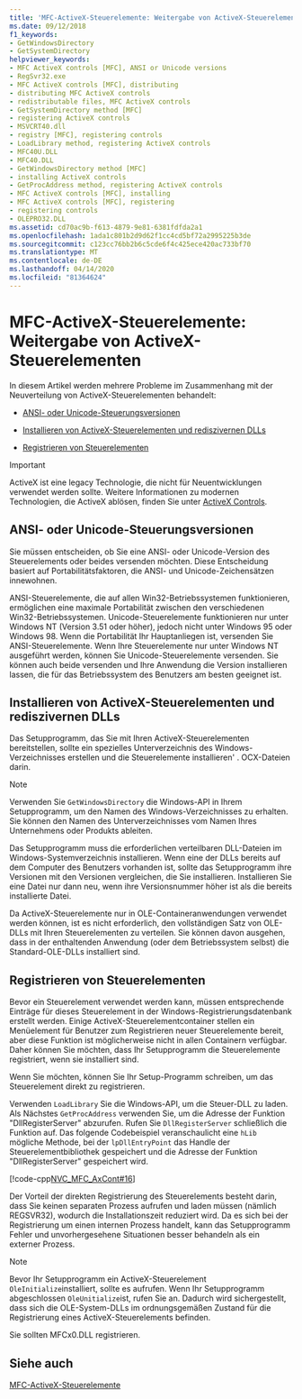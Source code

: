 ```yaml
---
title: 'MFC-ActiveX-Steuerelemente: Weitergabe von ActiveX-Steuerelementen'
ms.date: 09/12/2018
f1_keywords:
- GetWindowsDirectory
- GetSystemDirectory
helpviewer_keywords:
- MFC ActiveX controls [MFC], ANSI or Unicode versions
- RegSvr32.exe
- MFC ActiveX controls [MFC], distributing
- distributing MFC ActiveX controls
- redistributable files, MFC ActiveX controls
- GetSystemDirectory method [MFC]
- registering ActiveX controls
- MSVCRT40.dll
- registry [MFC], registering controls
- LoadLibrary method, registering ActiveX controls
- MFC40U.DLL
- MFC40.DLL
- GetWindowsDirectory method [MFC]
- installing ActiveX controls
- GetProcAddress method, registering ActiveX controls
- MFC ActiveX controls [MFC], installing
- MFC ActiveX controls [MFC], registering
- registering controls
- OLEPRO32.DLL
ms.assetid: cd70ac9b-f613-4879-9e81-6381fdfda2a1
ms.openlocfilehash: 1ada1c801b2d9d62f1cc4cd5bf72a2995225b3de
ms.sourcegitcommit: c123cc76bb2b6c5cde6f4c425ece420ac733bf70
ms.translationtype: MT
ms.contentlocale: de-DE
ms.lasthandoff: 04/14/2020
ms.locfileid: "81364624"
---
```

# <a name="mfc-activex-controls-distributing-activex-controls"></a>MFC-ActiveX-Steuerelemente: Weitergabe von ActiveX-Steuerelementen

In diesem Artikel werden mehrere Probleme im Zusammenhang mit der Neuverteilung von ActiveX-Steuerelementen behandelt:

- [ANSI- oder Unicode-Steuerungsversionen](#_core_ansi_or_unicode_control_versions)

- [Installieren von ActiveX-Steuerelementen und rediszivernen DLLs](#_core_installing_activex_controls_and_redistributable_dlls)

- [Registrieren von Steuerelementen](#_core_registering_controls)

>[!IMPORTANT]
> ActiveX ist eine legacy Technologie, die nicht für Neuentwicklungen verwendet werden sollte. Weitere Informationen zu modernen Technologien, die ActiveX ablösen, finden Sie unter [ActiveX Controls](activex-controls.md).

## <a name="ansi-or-unicode-control-versions"></a><a name="_core_ansi_or_unicode_control_versions"></a>ANSI- oder Unicode-Steuerungsversionen

Sie müssen entscheiden, ob Sie eine ANSI- oder Unicode-Version des Steuerelements oder beides versenden möchten. Diese Entscheidung basiert auf Portabilitätsfaktoren, die ANSI- und Unicode-Zeichensätzen innewohnen.

ANSI-Steuerelemente, die auf allen Win32-Betriebssystemen funktionieren, ermöglichen eine maximale Portabilität zwischen den verschiedenen Win32-Betriebssystemen. Unicode-Steuerelemente funktionieren nur unter Windows NT (Version 3.51 oder höher), jedoch nicht unter Windows 95 oder Windows 98. Wenn die Portabilität Ihr Hauptanliegen ist, versenden Sie ANSI-Steuerelemente. Wenn Ihre Steuerelemente nur unter Windows NT ausgeführt werden, können Sie Unicode-Steuerelemente versenden. Sie können auch beide versenden und Ihre Anwendung die Version installieren lassen, die für das Betriebssystem des Benutzers am besten geeignet ist.

## <a name="installing-activex-controls-and-redistributable-dlls"></a><a name="_core_installing_activex_controls_and_redistributable_dlls"></a>Installieren von ActiveX-Steuerelementen und rediszivernen DLLs

Das Setupprogramm, das Sie mit Ihren ActiveX-Steuerelementen bereitstellen, sollte ein spezielles Unterverzeichnis des Windows-Verzeichnisses erstellen und die Steuerelemente installieren' . OCX-Dateien darin.

> [!NOTE]
> Verwenden Sie `GetWindowsDirectory` die Windows-API in Ihrem Setupprogramm, um den Namen des Windows-Verzeichnisses zu erhalten. Sie können den Namen des Unterverzeichnisses vom Namen Ihres Unternehmens oder Produkts ableiten.

Das Setupprogramm muss die erforderlichen verteilbaren DLL-Dateien im Windows-Systemverzeichnis installieren. Wenn eine der DLLs bereits auf dem Computer des Benutzers vorhanden ist, sollte das Setupprogramm ihre Versionen mit den Versionen vergleichen, die Sie installieren. Installieren Sie eine Datei nur dann neu, wenn ihre Versionsnummer höher ist als die bereits installierte Datei.

Da ActiveX-Steuerelemente nur in OLE-Containeranwendungen verwendet werden können, ist es nicht erforderlich, den vollständigen Satz von OLE-DLLs mit Ihren Steuerelementen zu verteilen. Sie können davon ausgehen, dass in der enthaltenden Anwendung (oder dem Betriebssystem selbst) die Standard-OLE-DLLs installiert sind.

## <a name="registering-controls"></a><a name="_core_registering_controls"></a>Registrieren von Steuerelementen

Bevor ein Steuerelement verwendet werden kann, müssen entsprechende Einträge für dieses Steuerelement in der Windows-Registrierungsdatenbank erstellt werden. Einige ActiveX-Steuerelementcontainer stellen ein Menüelement für Benutzer zum Registrieren neuer Steuerelemente bereit, aber diese Funktion ist möglicherweise nicht in allen Containern verfügbar. Daher können Sie möchten, dass Ihr Setupprogramm die Steuerelemente registriert, wenn sie installiert sind.

Wenn Sie möchten, können Sie Ihr Setup-Programm schreiben, um das Steuerelement direkt zu registrieren.

Verwenden `LoadLibrary` Sie die Windows-API, um die Steuer-DLL zu laden. Als Nächstes `GetProcAddress` verwenden Sie, um die Adresse der Funktion "DllRegisterServer" abzurufen. Rufen Sie `DllRegisterServer` schließlich die Funktion auf. Das folgende Codebeispiel veranschaulicht eine `hLib` mögliche Methode, bei der `lpDllEntryPoint` das Handle der Steuerelementbibliothek gespeichert und die Adresse der Funktion "DllRegisterServer" gespeichert wird.

[!code-cpp[NVC_MFC_AxCont#16](../mfc/codesnippet/cpp/mfc-activex-controls-distributing-activex-controls_1.cpp)]

Der Vorteil der direkten Registrierung des Steuerelements besteht darin, dass Sie keinen separaten Prozess aufrufen und laden müssen (nämlich REGSVR32), wodurch die Installationszeit reduziert wird. Da es sich bei der Registrierung um einen internen Prozess handelt, kann das Setupprogramm Fehler und unvorhergesehene Situationen besser behandeln als ein externer Prozess.

> [!NOTE]
> Bevor Ihr Setupprogramm ein ActiveX-Steuerelement `OleInitialize`installiert, sollte es aufrufen. Wenn Ihr Setupprogramm abgeschlossen `OleUnitialize`ist, rufen Sie an. Dadurch wird sichergestellt, dass sich die OLE-System-DLLs im ordnungsgemäßen Zustand für die Registrierung eines ActiveX-Steuerelements befinden.

Sie sollten MFCx0.DLL registrieren.

## <a name="see-also"></a>Siehe auch

[MFC-ActiveX-Steuerelemente](../mfc/mfc-activex-controls.md)
